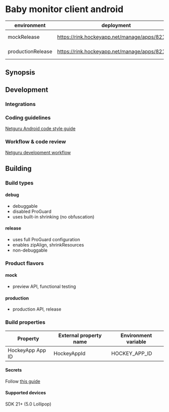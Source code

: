 <!-- 
    Couple of points about editing:
    
    1. Keep it SIMPLE.
    2. Refer to reference docs and other external sources when possible.
    3. Remember that the file must be useful for new / external developers, and stand as a documentation basis on its own.
    4. Try to make it as informative as possible.
    5. Do not put data that can be easily found in code.
    6. Include this file on ALL branches.
-->

<!-- Put your project's name -->
# Baby monitor client android

<!-- METADATA -->
<!-- Add links to JIRA, Google Drive, mailing list and other relevant resources -->
<!-- Add links to CI configs with build status and deployment environment, e.g.: -->
| environment | deployment            | status             |
|-------------|-----------------------|--------------------|
| mockRelease        | https://rink.hockeyapp.net/manage/apps/821156| https://app.bitrise.io/app/f771060e296f1f5e/status.svg?token=UkluW_9d1sfVP2c5lklYWg&branch=master |
| productionRelease  | https://rink.hockeyapp.net/manage/apps/821318| https://app.bitrise.io/app/f771060e296f1f5e/status.svg?token=UkluW_9d1sfVP2c5lklYWg&branch=master |
<!--- If applies, add link to app on Google Play -->

## Synopsis
<!-- Describe the project in few sentences -->

## Development

### Integrations
<!-- Describe external service and hardware integrations, link to reference docs, use #### headings -->

### Coding guidelines
[Netguru Android code style guide](https://netguru.atlassian.net/wiki/display/ANDROID/Android+best+practices)
<!-- OPTIONAL: Describe any additional coding guidelines (if non-standard) -->

### Workflow & code review
[Netguru development workflow](https://netguru.atlassian.net/wiki/display/DT2015/Netguru+development+flow)
<!-- OPTIONAL: Describe workflow and code review process (if non-standard) --> 

## Building
<!-- Aim to explain the process so that any new or external developer not familiar with the project can perform build and deploy -->

### Build types
<!-- List and describe build types -->
#### debug
 - debuggable
 - disabled ProGuard
 - uses built-in shrinking (no obfuscation)
 
#### release
 - uses full ProGuard configuration
 - enables zipAlign, shrinkResources
 - non-debuggable

### Product flavors
<!-- List and describe product flavors, purposes and dedicated deployment channels -->
 
#### mock
 - preview API, functional testing
 
#### production
 - production API, release

### Build properties
<!-- List all build properties that have to be supplied, including secrets. Describe the method of supplying them, both on local builds and CI -->

| Property         | External property name | Environment variable |
|------------------|------------------------|----------------------|
| HockeyApp App ID | HockeyAppId            | HOCKEY_APP_ID        |

#### Secrets
Follow [this guide](https://netguru.atlassian.net/wiki/pages/viewpage.action?pageId=33030753) 

#### Supported devices
SDK 21+ (5.0 Lollipop)
